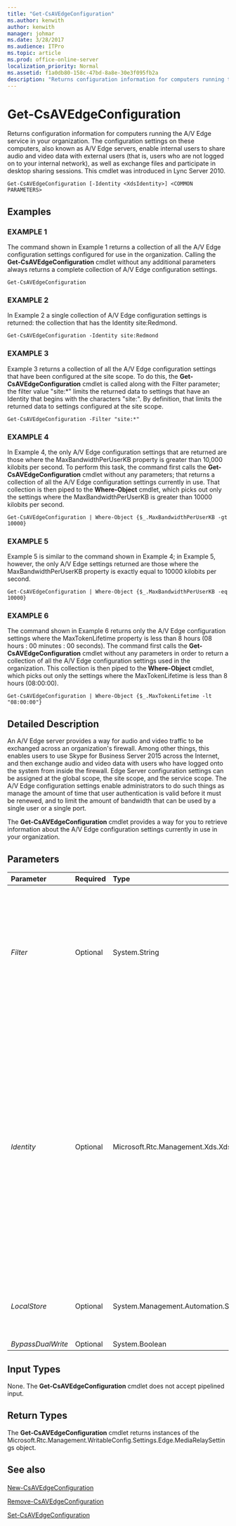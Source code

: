 ```yaml
---
title: "Get-CsAVEdgeConfiguration"
ms.author: kenwith
author: kenwith
manager: johmar
ms.date: 3/28/2017
ms.audience: ITPro
ms.topic: article
ms.prod: office-online-server
localization_priority: Normal
ms.assetid: f1a0db80-158c-47bd-8a8e-30e3f095fb2a
description: "Returns configuration information for computers running the A/V Edge service in your organization. The configuration settings on these computers, also known as A/V Edge servers, enable internal users to share audio and video data with external users (that is, users who are not logged on to your internal network), as well as exchange files and participate in desktop sharing sessions. This cmdlet was introduced in Lync Server 2010."
---
```


# Get-CsAVEdgeConfiguration
 
Returns configuration information for computers running the A/V Edge service in your organization. The configuration settings on these computers, also known as A/V Edge servers, enable internal users to share audio and video data with external users (that is, users who are not logged on to your internal network), as well as exchange files and participate in desktop sharing sessions. This cmdlet was introduced in Lync Server 2010.
  
```
Get-CsAVEdgeConfiguration [-Identity <XdsIdentity>] <COMMON PARAMETERS>

```

## Examples

### EXAMPLE 1

The command shown in Example 1 returns a collection of all the A/V Edge configuration settings configured for use in the organization. Calling the **Get-CsAVEdgeConfiguration** cmdlet without any additional parameters always returns a complete collection of A/V Edge configuration settings.
  
```
Get-CsAVEdgeConfiguration
```

### EXAMPLE 2

In Example 2 a single collection of A/V Edge configuration settings is returned: the collection that has the Identity site:Redmond.
  
```
Get-CsAVEdgeConfiguration -Identity site:Redmond
```

### EXAMPLE 3

Example 3 returns a collection of all the A/V Edge configuration settings that have been configured at the site scope. To do this, the **Get-CsAVEdgeConfiguration** cmdlet is called along with the Filter parameter; the filter value "site:*" limits the returned data to settings that have an Identity that begins with the characters "site:". By definition, that limits the returned data to settings configured at the site scope.
  
```
Get-CsAVEdgeConfiguration -Filter "site:*"
```

### EXAMPLE 4

In Example 4, the only A/V Edge configuration settings that are returned are those where the MaxBandwidthPerUserKB property is greater than 10,000 kilobits per second. To perform this task, the command first calls the **Get-CsAVEdgeConfiguration** cmdlet without any parameters; that returns a collection of all the A/V Edge configuration settings currently in use. That collection is then piped to the **Where-Object** cmdlet, which picks out only the settings where the MaxBandwidthPerUserKB is greater than 10000 kilobits per second.
  
```
Get-CsAVEdgeConfiguration | Where-Object {$_.MaxBandwidthPerUserKB -gt 10000}
```

### EXAMPLE 5

Example 5 is similar to the command shown in Example 4; in Example 5, however, the only A/V Edge settings returned are those where the MaxBandwidthPerUserKB property is exactly equal to 10000 kilobits per second.
  
```
Get-CsAVEdgeConfiguration | Where-Object {$_.MaxBandwidthPerUserKB -eq 10000}
```

### EXAMPLE 6

The command shown in Example 6 returns only the A/V Edge configuration settings where the MaxTokenLifetime property is less than 8 hours (08 hours : 00 minutes : 00 seconds). The command first calls the **Get-CsAVEdgeConfiguration** cmdlet without any parameters in order to return a collection of all the A/V Edge configuration settings used in the organization. This collection is then piped to the **Where-Object** cmdlet, which picks out only the settings where the MaxTokenLifetime is less than 8 hours (08:00:00).
  
```
Get-CsAVEdgeConfiguration | Where-Object {$_.MaxTokenLifetime -lt "08:00:00"}
```

## Detailed Description

An A/V Edge server provides a way for audio and video traffic to be exchanged across an organization's firewall. Among other things, this enables users to use Skype for Business Server 2015 across the Internet, and then exchange audio and video data with users who have logged onto the system from inside the firewall. Edge Server configuration settings can be assigned at the global scope, the site scope, and the service scope. The A/V Edge configuration settings enable administrators to do such things as manage the amount of time that user authentication is valid before it must be renewed, and to limit the amount of bandwidth that can be used by a single user or a single port.
  
The **Get-CsAVEdgeConfiguration** cmdlet provides a way for you to retrieve information about the A/V Edge configuration settings currently in use in your organization.
  
## Parameters

|**Parameter**|**Required**|**Type**|**Description**|
|:-----|:-----|:-----|:-----|
| _Filter_ <br/> |Optional  <br/> |System.String  <br/> |Enables you to use wildcard characters when indicating the A/V Edge configuration settings to be returned. For example, to return all the settings configured at the site scope, use this syntax:  `-Filter site:*`. To return a collection of all the settings configured at the service, use this syntax:  `-Filter "service:*"`.  <br/> |
| _Identity_ <br/> |Optional  <br/> |Microsoft.Rtc.Management.Xds.XdsIdentity  <br/> |Unique identifier for the collection of A/V Edge configuration settings to be retrieved. To retrieve the global collection, use the following syntax: -Identity global. To retrieve a site collection use syntax similar to this:  `-Identity site:Redmond`. Settings configured at the service scope should be referred to using syntax similar to this:  `-Identity service:EdgeServer:atl-cs-001.litwareinc.com`. Note that you cannot use wildcards when specifying a policy Identity.  <br/> If this parameter is not included, the **Get-CsAVEdgeConfiguration** cmdlet returns a collection of all the Edge configuration settings currently in use in your organization. <br/> |
| _LocalStore_ <br/> |Optional  <br/> |System.Management.Automation.SwitchParameter  <br/> |Retrieves the A/V Edge configuration data from the local replica of the Central Management store rather than from the Central Management store itself.  <br/> |
| _BypassDualWrite_ <br/> |Optional  <br/> |System.Boolean  <br/> |PARAMVALUE: $true | $false  <br/> |
   
## Input Types

None. The **Get-CsAVEdgeConfiguration** cmdlet does not accept pipelined input.
  
## Return Types

The **Get-CsAVEdgeConfiguration** cmdlet returns instances of the Microsoft.Rtc.Management.WritableConfig.Settings.Edge.MediaRelaySettings object.
  
## See also

#### 

[New-CsAVEdgeConfiguration](new-csavedgeconfiguration.md)
  
[Remove-CsAVEdgeConfiguration](remove-csavedgeconfiguration.md)
  
[Set-CsAVEdgeConfiguration](set-csavedgeconfiguration.md)


